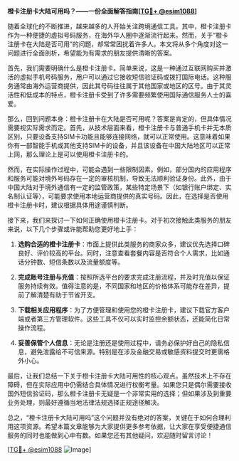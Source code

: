 **橙卡注册卡大陆可用吗？——一份全面解答指南[[TG💪+ @esim1088](https://t.me/s/esim1088)]**

随着全球化的不断推进，越来越多的人开始关注跨境通信工具。其中，橙卡注册卡作为一种便捷的虚拟号码服务，在海外华人圈中逐渐流行起来。然而，关于“橙卡注册卡在大陆是否可用”的问题，却常常困扰着许多人。本文将从多个角度对这一问题进行全面剖析，希望能为有需求的朋友提供清晰的答案。

首先，我们需要明确什么是橙卡注册卡。简单来说，这是一种通过互联网购买并激活的虚拟手机号码服务，用户可以通过它接收短信验证码或拨打国际电话。这种服务通常由海外运营商提供，因此其号码往往属于其他国家或地区的区号。由于其灵活性和低成本的特点，橙卡注册卡受到了许多需要频繁使用国际通信服务人士的喜爱。

那么，回到问题本身：橙卡注册卡在大陆是否可用呢？答案是肯定的，但具体情况需要视实际需求而定。首先，从技术层面来看，橙卡注册卡与普通手机卡并无本质区别，只要设备支持SIM卡功能且能够连接网络，就可以正常使用。这意味着如果你有一部智能手机或其他支持SIM卡的设备，并且该设备在中国大陆地区可以正常上网，那么理论上是可以使用橙卡注册卡的。

然而，在实际操作过程中，可能会遇到一些限制因素。例如，部分国内的应用程序和服务可能对境外号码存在一定的审核机制，导致无法顺利验证身份。此外，由于中国大陆对于境外通信有一定的监管政策，某些特定场景下（如银行账户绑定、实名制认证等），可能要求使用本地运营商提供的真实号码。因此，在选择是否使用橙卡注册卡时，建议根据具体用途谨慎判断。

接下来，我们来探讨一下如何正确使用橙卡注册卡。对于初次接触此类服务的朋友来说，以下几个步骤或许能帮助您更好地上手：

1. **选购合适的橙卡注册卡**：市面上提供此类服务的商家众多，建议优先选择口碑良好、评价较高的平台。同时，注意查看套餐内容是否符合个人需求，比如通话分钟数、短信条数以及流量额度等。

2. **完成账号注册与充值**：按照所选平台的要求完成注册流程，并及时充值以保证服务持续有效。值得注意的是，不同国家和地区的价格体系可能存在差异，提前了解清楚有助于节省开支。

3. **下载相关应用程序**：为了方便管理和使用您的橙卡注册卡，建议下载官方客户端或者第三方管理软件。这些工具不仅可以实时监控余额状态，还能简化日常操作流程。

4. **妥善保管个人信息**：无论是注册还是使用过程中，请务必保护好自己的隐私信息，避免泄露给不可信来源。特别是在涉及金融交易或敏感资料提交时更需格外小心。

最后，让我们总结一下关于橙卡注册卡大陆可用性的核心观点。虽然技术上不存在障碍，但在实际应用中仍需结合具体情况进行权衡考量。如果您只是偶尔需要接收国外短信验证码，那么橙卡注册卡无疑是一个非常实用的选择；但如果涉及到重要业务处理，则最好遵循当地法律法规选择正规途径解决。

总之，“橙卡注册卡大陆可用吗”这个问题并没有绝对的答案，关键在于如何合理利用这项资源。希望本篇文章能够为大家提供更多参考依据，让大家在享受便捷通信服务的同时也能做到心中有数。如果您还有其他疑问，欢迎随时留言讨论！

[[TG💪+ @esim1088](https://t.me/s/esim1088) ![Image](https://i.postimg.cc/4NQfJmqS/Snipaste-2025-05-13-00-14-12.png)]